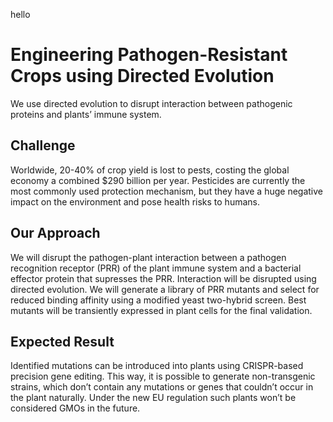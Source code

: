 hello
# Engineering Pathogen-Resistant Crops using Directed Evolution

We use directed evolution to disrupt interaction between pathogenic proteins and plants’ immune system.

## Challenge

Worldwide, 20-40% of crop yield is lost to pests, costing the global economy a combined $290 billion per year. Pesticides are currently the most commonly used protection mechanism, but they have a huge negative impact on the environment and pose health risks to humans.

## Our Approach

We will disrupt the pathogen-plant interaction between a pathogen recognition receptor (PRR) of the plant immune system and a bacterial effector protein that supresses the PRR. Interaction will be disrupted using directed evolution. We will generate a library of PRR mutants and select for reduced binding affinity using a modified yeast two-hybrid screen. Best mutants will be transiently expressed in plant cells for the final validation.

## Expected Result

Identified mutations can be introduced into plants using CRISPR-based precision gene editing. This way, it is possible to generate non-transgenic strains, which don’t contain any mutations or genes that couldn’t occur in the plant naturally. Under the new EU regulation such plants won’t be considered GMOs in the future.  
